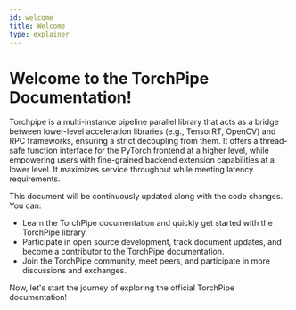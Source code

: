 ```yaml
---
id: welcome
title: Welcome
type: explainer
---
```


# Welcome to the TorchPipe Documentation!


Torchpipe is a multi-instance pipeline parallel library that acts as a bridge between lower-level acceleration libraries (e.g., TensorRT, OpenCV) and RPC frameworks, ensuring a strict decoupling from them. It offers a thread-safe function interface for the PyTorch frontend at a higher level, while empowering users with fine-grained backend extension capabilities at a lower level. It maximizes service throughput while meeting latency requirements.


This document will be continuously updated along with the code changes. You can:

- Learn the TorchPipe documentation and quickly get started with the TorchPipe library.
- Participate in open source development, track document updates, and become a contributor to the TorchPipe documentation.
- Join the TorchPipe community, meet peers, and participate in more discussions and exchanges.

Now, let's start the journey of exploring the official TorchPipe documentation!